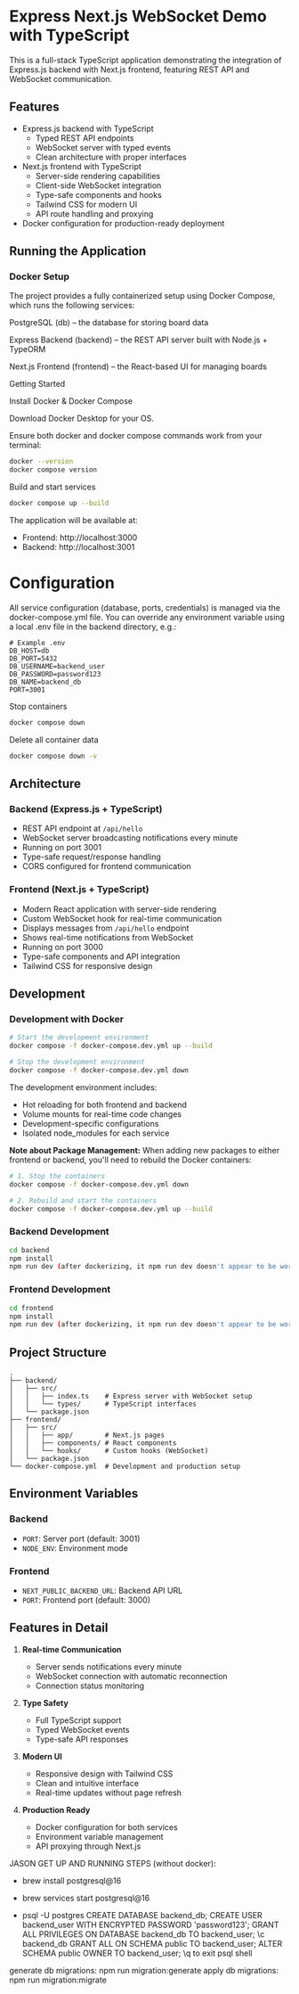 # Express Next.js WebSocket Demo with TypeScript

This is a full-stack TypeScript application demonstrating the integration of Express.js backend with Next.js frontend, featuring REST API and WebSocket communication.

## Features

- Express.js backend with TypeScript
  - Typed REST API endpoints
  - WebSocket server with typed events
  - Clean architecture with proper interfaces
- Next.js frontend with TypeScript
  - Server-side rendering capabilities
  - Client-side WebSocket integration
  - Type-safe components and hooks
  - Tailwind CSS for modern UI
  - API route handling and proxying
- Docker configuration for production-ready deployment

## Running the Application

### Docker Setup

The project provides a fully containerized setup using Docker Compose, which runs the following services:

PostgreSQL (db) – the database for storing board data

Express Backend (backend) – the REST API server built with Node.js + TypeORM

Next.js Frontend (frontend) – the React-based UI for managing boards

Getting Started

Install Docker & Docker Compose

Download Docker Desktop
for your OS.

Ensure both docker and docker compose commands work from your terminal:

```bash
docker --version
docker compose version
```

Build and start services

```bash
docker compose up --build
```

The application will be available at:

- Frontend: http://localhost:3000
- Backend: http://localhost:3001

# Configuration

All service configuration (database, ports, credentials) is managed via the docker-compose.yml file.
You can override any environment variable using a local .env file in the backend directory, e.g.:

```
# Example .env
DB_HOST=db
DB_PORT=5432
DB_USERNAME=backend_user
DB_PASSWORD=password123
DB_NAME=backend_db
PORT=3001
```

Stop containers

```bash
docker compose down
```

Delete all container data

```bash
docker compose down -v
```

## Architecture

### Backend (Express.js + TypeScript)

- REST API endpoint at `/api/hello`
- WebSocket server broadcasting notifications every minute
- Running on port 3001
- Type-safe request/response handling
- CORS configured for frontend communication

### Frontend (Next.js + TypeScript)

- Modern React application with server-side rendering
- Custom WebSocket hook for real-time communication
- Displays messages from `/api/hello` endpoint
- Shows real-time notifications from WebSocket
- Running on port 3000
- Type-safe components and API integration
- Tailwind CSS for responsive design

## Development

### Development with Docker

```bash
# Start the development environment
docker compose -f docker-compose.dev.yml up --build

# Stop the development environment
docker compose -f docker-compose.dev.yml down
```

The development environment includes:

- Hot reloading for both frontend and backend
- Volume mounts for real-time code changes
- Development-specific configurations
- Isolated node_modules for each service

**Note about Package Management:** When adding new packages to either frontend or backend, you'll need to rebuild the Docker containers:

```bash
# 1. Stop the containers
docker compose -f docker-compose.dev.yml down

# 2. Rebuild and start the containers
docker compose -f docker-compose.dev.yml up --build
```

### Backend Development

```bash
cd backend
npm install
npm run dev (after dockerizing, it npm run dev doesn't appear to be working anymore)
```

### Frontend Development

```bash
cd frontend
npm install
npm run dev (after dockerizing, it npm run dev doesn't appear to be working anymore)
```

## Project Structure

```
.
├── backend/
│   ├── src/
│   │   ├── index.ts    # Express server with WebSocket setup
│   │   └── types/      # TypeScript interfaces
│   └── package.json
├── frontend/
│   ├── src/
│   │   ├── app/        # Next.js pages
│   │   ├── components/ # React components
│   │   └── hooks/      # Custom hooks (WebSocket)
│   └── package.json
└── docker-compose.yml  # Development and production setup
```

## Environment Variables

### Backend

- `PORT`: Server port (default: 3001)
- `NODE_ENV`: Environment mode

### Frontend

- `NEXT_PUBLIC_BACKEND_URL`: Backend API URL
- `PORT`: Frontend port (default: 3000)

## Features in Detail

1. **Real-time Communication**

   - Server sends notifications every minute
   - WebSocket connection with automatic reconnection
   - Connection status monitoring

2. **Type Safety**

   - Full TypeScript support
   - Typed WebSocket events
   - Type-safe API responses

3. **Modern UI**

   - Responsive design with Tailwind CSS
   - Clean and intuitive interface
   - Real-time updates without page refresh

4. **Production Ready**
   - Docker configuration for both services
   - Environment variable management
   - API proxying through Next.js

JASON GET UP AND RUNNING STEPS (without docker):

- brew install postgresql@16
- brew services start postgresql@16

- psql -U postgres
  CREATE DATABASE backend_db;
  CREATE USER backend_user WITH ENCRYPTED PASSWORD 'password123';
  GRANT ALL PRIVILEGES ON DATABASE backend_db TO backend_user;
  \c backend_db
  GRANT ALL ON SCHEMA public TO backend_user;
  ALTER SCHEMA public OWNER TO backend_user;
  \q to exit psql shell

generate db migrations: npm run migration:generate
apply db migrations: npm run migration:migrate
